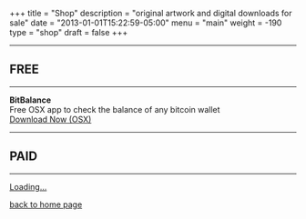 +++
title = "Shop"
description = "original artwork and digital downloads for sale"
date = "2013-01-01T15:22:59-05:00"
menu = "main"
weight = -190
type = "shop"
draft = false
+++

----
## FREE
----
<div class="row">
  <div class="col-md-2"><b>BitBalance</b></div>
  <div class="col-md-6">Free OSX app to check the balance of any bitcoin wallet</div>
  <div class="col-md-4"><a href="#" class="paddle_button" data-product="506909">Download Now (OSX)</a></div>
</div>

----
## PAID
----

<script src="https://gumroad.com/js/gumroad-embed.js"></script>
<div class="gumroad-product-embed" data-gumroad-product-id="rnGfX"><a href="https://gumroad.com/l/rnGfX">Loading...</a></div>


<a href="https://www.jamescampbell.us/">back to home page</a>
